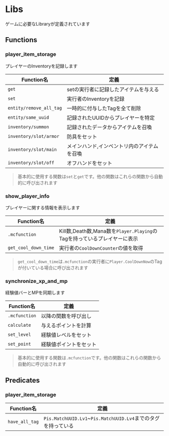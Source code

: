 # Libs
ゲームに必要なLibraryが定義されています

## Functions
### player_item_storage
プレイヤーのInventoryを記録します

|Function名|定義|
|----|----|
|`get`|setの実行者に記録したアイテムを与える|
|`set`|実行者のInventoryを記録|
|`entity/remove_all_tag`|一時的に付与したTagを全て削除|
|`entity/same_uuid`|記録されたUUIDからプレイヤーを特定|
|`inventory/summon`|記録されたデータからアイテムを召喚|
|`inventory/slot/armor`|防具をセット|
|`inventory/slot/main`|メインハンド,インベントリ内のアイテムを召喚|
|`inventory/slot/off`|オフハンドをセット|

> 基本的に使用する関数は`set`と`get`です。他の関数はこれらの関数から自動的に呼び出されます

### show_player_info
プレイヤーに関する情報を表示します

|Function名|定義|
|----|----|
|`.mcfunction`|Kill数,Death数,Mana数を`Player.Playing`のTagを持っているプレイヤーに表示|
|`get_cool_down_time`|実行者の`CoolDownCounter`の値を取得|

> `get_cool_down_time`は`.mcfunction`の実行者に`Player.CoolDownNow`のTagが付いている場合に呼び出されます

### synchronize_xp_and_mp
経験値バーとMPを同期します

|Function名|定義|
|----|----|
|`.mcfunction`|以降の関数を呼び出し|
|`calculate`|与えるポイントを計算|
|`set_level`|経験値レベルをセット|
|`set_point`|経験値ポイントをセット|

> 基本的に使用する関数は`.mcfunction`です。他の関数はこれらの関数から自動的に呼び出されます

## Predicates
### player_item_storage
|Function名|定義|
|----|----|
|`have_all_tag`|`Pis.MatchUUID.Lv1`~`Pis.MatchUUID.Lv4`までのタグを持っている|
